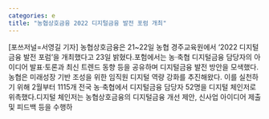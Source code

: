 ```yaml
---
categories: e
title: "농협상호금융 2022 디지털금융 발전 포럼 개최"
---
```

[포쓰저널=서영길 기자] 농협상호금융은 21~22일 농협 경주교육원에서 ‘2022 디지털금융 발전 포럼’을 개최했다고 23일 밝혔다.포험에서는 농·축협 디지털금융 담당자의 아이디어 발표‧토론과 최신 트렌드 동향 등을 공유하며 디지털금융 발전 방안을 모색했다.농협은 미래성장 기반 조성을 위한 임직원 디지털 역량 강화를 추진해왔다. 이를 실천하기 위해 2월부터 1115개 전국 농·축협에서 디지털금융 담당자 52명을 디지털 체인저로 위촉했다.디지털 체인저는 농협상호금융의 디지털금융 개선 제안, 신사업 아이디어 제출 및 피드백 등을 수행하
